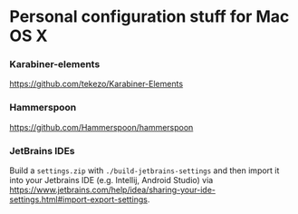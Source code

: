 # Personal configuration stuff for Mac OS X 

### Karabiner-elements

<https://github.com/tekezo/Karabiner-Elements>

### Hammerspoon

<https://github.com/Hammerspoon/hammerspoon>


### JetBrains IDEs

Build a `settings.zip` with `./build-jetbrains-settings` and then import it into your Jetbrains IDE (e.g. Intellij, 
Android Studio) via <https://www.jetbrains.com/help/idea/sharing-your-ide-settings.html#import-export-settings>.